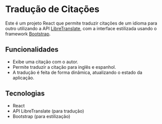 # Tradução de Citações

Este é um projeto React que permite traduzir citações de um idioma para outro utilizando a API [LibreTranslate](https://libretranslate.de), com a interface estilizada usando o framework [Bootstrap](https://getbootstrap.com).

## Funcionalidades

- Exibe uma citação com o autor.
- Permite traduzir a citação para inglês e espanhol.
- A tradução é feita de forma dinâmica, atualizando o estado da aplicação.

## Tecnologias

* React
* API LibreTranslate (para tradução)
* Bootstrap (para estilização)
